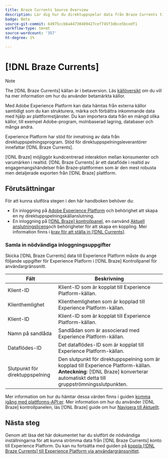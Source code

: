 ```yaml
---
title: Braze Currents Source Overview
description: Lär dig hur du direktuppspelar data från Braze Currents till Experience Platform.
badge: Beta
source-git-commit: 64975ccb6a44730489427cef745f3dbce5bcedf1
workflow-type: tm+mt
source-wordcount: '357'
ht-degree: 1%

---
```


# [!DNL Braze Currents]

>[!NOTE]
>
>The [!DNL Braze Currents] källan är i betaversion. Läs [källöversikt](../../home.md#terms-and-conditions) om du vill ha mer information om hur du använder betamärkta källor.

Med Adobe Experience Platform kan data hämtas från externa källor samtidigt som du kan strukturera, märka och förbättra inkommande data med hjälp av plattformstjänster. Du kan importera data från en mängd olika källor, till exempel Adobe-program, molnbaserad lagring, databaser och många andra.

Experience Platform har stöd för inmatning av data från direktuppspelningsprogram. Stöd för direktuppspelningsleverantörer innefattar [!DNL Braze Currents].

[!DNL Braze] möjliggör kundcentrerad interaktion mellan konsumenter och varumärken i realtid. [!DNL Braze Currents] är ett dataflöde i realtid av engagemangshändelser från Braze-plattformen som är den mest robusta men detaljerade exporten från [!DNL Braze] plattform.

## Förutsättningar

För att kunna slutföra stegen i den här handboken behöver du:

* En inloggning på [Adobe Experience Platform](https://platform.adobe.com) och behörighet att skapa en ny direktuppspelningskällanslutning.
* En inloggning på [[!DNL Braze] kontrollpanel](https://dashboard.braze.com/sign_in), en oanvänd [Aktuell anslutningslicens](https://www.braze.com/docs/user_guide/data_and_analytics/braze_currents)och behörigheter för att skapa en koppling. Mer information finns i [krav för att ställa in [!DNL Currents]](https://www.braze.com/docs/user_guide/data_and_analytics/braze_currents/setting_up_currents/#requirements).

### Samla in nödvändiga inloggningsuppgifter

Skicka [!DNL Braze Currents] data till Experience Platform måste du ange följande uppgifter för Experience Platform i [!DNL Braze] Kontrollpanel för användargränssnitt.

| Fält | Beskrivning |
| --- | --- |
| Klient-ID | Klient-ID som är kopplat till Experience Platform-källan. |
| Klienthemlighet | Klienthemligheten som är kopplad till Experience Platform-källan. |
| Klient-ID | Klient-ID som är kopplat till Experience Platform-källan. |
| Namn på sandlåda | Sandlådan som är associerad med Experience Platform-källan. |
| Dataflödes-ID | Det dataflödes-ID som är kopplat till Experience Platform-källan. |
| Slutpunkt för direktuppspelning | Den slutpunkt för direktuppspelning som är kopplad till Experience Platform-källan. **Anteckning**: [!DNL Braze] konverterar automatiskt detta till gruppströmningsslutpunkten. |

Mer information om hur du hämtar dessa värden finns i guiden [komma igång med plattforms-API:er](../../../landing/api-authentication.md). Mer information om hur du använder [!DNL Braze] kontrollpanelen, läs [!DNL Braze] guide om hur [Navigera till Aktuellt](https://www.braze.com/docs/user_guide/data_and_analytics/braze_currents/setting_up_currents/#step-2-navigate-to-currents).

## Nästa steg

Genom att läsa det här dokumentet har du slutfört de nödvändiga inställningarna för att kunna strömma data från [!DNL Braze Currents] konto till Experience Platform. Du kan nu fortsätta med guiden på [koppla [!DNL Braze Currents] till Experience Platform via användargränssnittet](../../tutorials/ui/create/marketing-automation/braze.md).